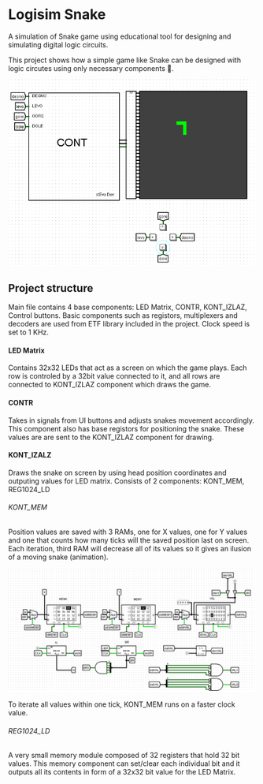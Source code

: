 # Logisim Snake
A simulation of Snake game using educational tool for designing and simulating digital logic circuits.

This project shows how a simple game like Snake can be designed with logic circutes using only necessary components 🐍.

![This is an image](https://raw.githubusercontent.com/stevomitric/Logisim-Snake/main/docs/sample1.png)


## Project structure
Main file contains 4 base components: LED Matrix, CONTR, KONT_IZLAZ, Control buttons. Basic components such as registors, multiplexers and decoders are used from ETF library included in the project.
Clock speed is set to 1 KHz.

#### LED Matrix
Contains 32x32 LEDs that act as a screen on which the game plays. Each row is controled by a 32bit value connected to it, and all rows are connected to KONT_IZLAZ component which draws the game.

#### CONTR
Takes in signals from UI buttons and adjusts snakes movement accordingly. This component also has base registors for positioning the snake. These values are are sent to the KONT_IZLAZ component for drawing.

#### KONT_IZALZ
Draws the snake on screen by using head position coordinates and outputing values for LED matrix. Consists of 2 components: KONT_MEM, REG1024_LD

###### KONT_MEM
Position values are saved with 3 RAMs, one for X values, one for Y values and one that counts how many ticks will the saved position last on screen. Each iteration, third RAM will decrease all of its values so it gives an ilusion of a moving snake (animation).

![This is an image](https://raw.githubusercontent.com/stevomitric/Logisim-Snake/main/docs/sample2.png)

To iterate all values within one tick, KONT_MEM runs on a faster clock value.

###### REG1024_LD
A very small memory module composed of 32 registers that hold 32 bit values. This memory component can set/clear each individual bit and it outputs all its contents in form of a 32x32 bit value for the LED Matrix.

